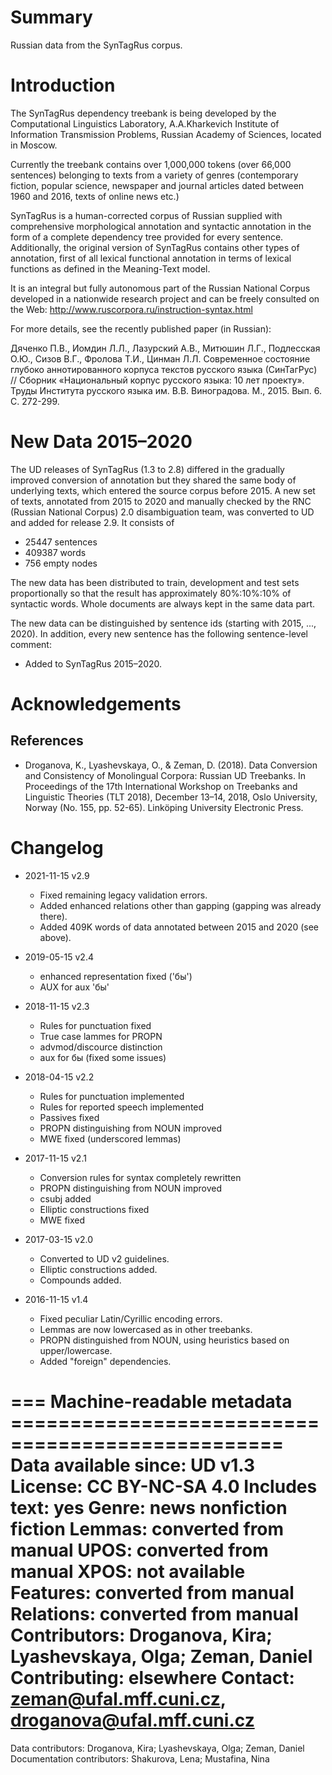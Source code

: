 # Summary

Russian data from the SynTagRus corpus.


# Introduction

The SynTagRus dependency treebank is being developed by the Computational
Linguistics Laboratory, A.A.Kharkevich Institute of Information Transmission
Problems, Russian Academy of Sciences, located in Moscow.

Currently the treebank contains over 1,000,000 tokens (over 66,000 sentences)
belonging to texts from a variety of genres (contemporary fiction, popular
science, newspaper and journal articles dated between 1960 and 2016, texts of
online news etc.)

SynTagRus is a human-corrected corpus of Russian supplied
with comprehensive morphological annotation and syntactic annotation in the
form of a complete dependency tree provided for every sentence. Additionally,
the original version of SynTagRus contains other types of annotation, first of
all lexical functional annotation in terms of lexical functions as defined
in the Meaning-Text model.

It is an integral but fully autonomous part of the Russian National Corpus
developed in a nationwide research project and can be freely consulted on the
Web: http://www.ruscorpora.ru/instruction-syntax.html

For more details, see the recently published paper (in Russian):

Дяченко П.В., Иомдин Л.Л., Лазурский А.В., Митюшин Л.Г., Подлесская О.Ю.,
Сизов В.Г., Фролова Т.И., Цинман Л.Л. Современное состояние глубоко
аннотированного корпуса текстов русского языка (СинТагРус) // Сборник
«Национальный корпус русского языка: 10 лет проекту». Труды Института русского
языка им. В.В. Виноградова. М., 2015. Вып. 6. С. 272-299.


# New Data 2015–2020

The UD releases of SynTagRus (1.3 to 2.8) differed in the gradually improved conversion
of annotation but they shared the same body of underlying texts, which entered the
source corpus before 2015. A new set of texts, annotated from 2015 to 2020 and manually
checked by the RNC (Russian National Corpus) 2.0 disambiguation team, was converted to
UD and added for release 2.9. It consists of

* 25447 sentences
* 409387 words
* 756 empty nodes

The new data has been distributed to train, development and test sets proportionally so
that the result has approximately 80%:10%:10% of syntactic words. Whole documents are
always kept in the same data part.

The new data can be distinguished by sentence ids (starting with 2015, ..., 2020).
In addition, every new sentence has the following sentence-level comment:

* Added to SynTagRus 2015–2020.


# Acknowledgements

## References

* Droganova, K., Lyashevskaya, O., & Zeman, D. (2018).
Data Conversion and Consistency of Monolingual Corpora: Russian UD Treebanks.
In Proceedings of the 17th International Workshop on Treebanks and Linguistic Theories (TLT 2018),
December 13–14, 2018, Oslo University, Norway (No. 155, pp. 52-65). Linköping University Electronic Press.


# Changelog

* 2021-11-15 v2.9
  * Fixed remaining legacy validation errors.
  * Added enhanced relations other than gapping (gapping was already there).
  * Added 409K words of data annotated between 2015 and 2020 (see above).

* 2019-05-15 v2.4
  * enhanced representation fixed ('бы')
  * AUX for aux 'бы'

* 2018-11-15 v2.3
  * Rules for punctuation fixed
  * True case lammes for PROPN
  * advmod/discource distinction
  * aux for бы (fixed some issues)

* 2018-04-15 v2.2
  * Rules for punctuation implemented
  * Rules for reported speech implemented
  * Passives fixed
  * PROPN distinguishing from NOUN improved
  * MWE fixed (underscored lemmas)

* 2017-11-15 v2.1
  * Conversion rules for syntax completely rewritten
  * PROPN distinguishing from NOUN improved
  * csubj added
  * Elliptic constructions fixed
  * MWE fixed

* 2017-03-15 v2.0
  * Converted to UD v2 guidelines.
  * Elliptic constructions added.
  * Compounds added.

* 2016-11-15 v1.4
  * Fixed peculiar Latin/Cyrillic encoding errors.
  * Lemmas are now lowercased as in other treebanks.
  * PROPN distinguished from NOUN, using heuristics based on upper/lowercase.
  * Added "foreign" dependencies.


=== Machine-readable metadata =================================================
Data available since: UD v1.3
License: CC BY-NC-SA 4.0
Includes text: yes
Genre: news nonfiction fiction
Lemmas: converted from manual
UPOS: converted from manual
XPOS: not available
Features: converted from manual
Relations: converted from manual
Contributors: Droganova, Kira; Lyashevskaya, Olga; Zeman, Daniel
Contributing: elsewhere
Contact: zeman@ufal.mff.cuni.cz, droganova@ufal.mff.cuni.cz
===============================================================================
Data contributors: Droganova, Kira; Lyashevskaya, Olga; Zeman, Daniel
Documentation contributors: Shakurova, Lena; Mustafina, Nina
